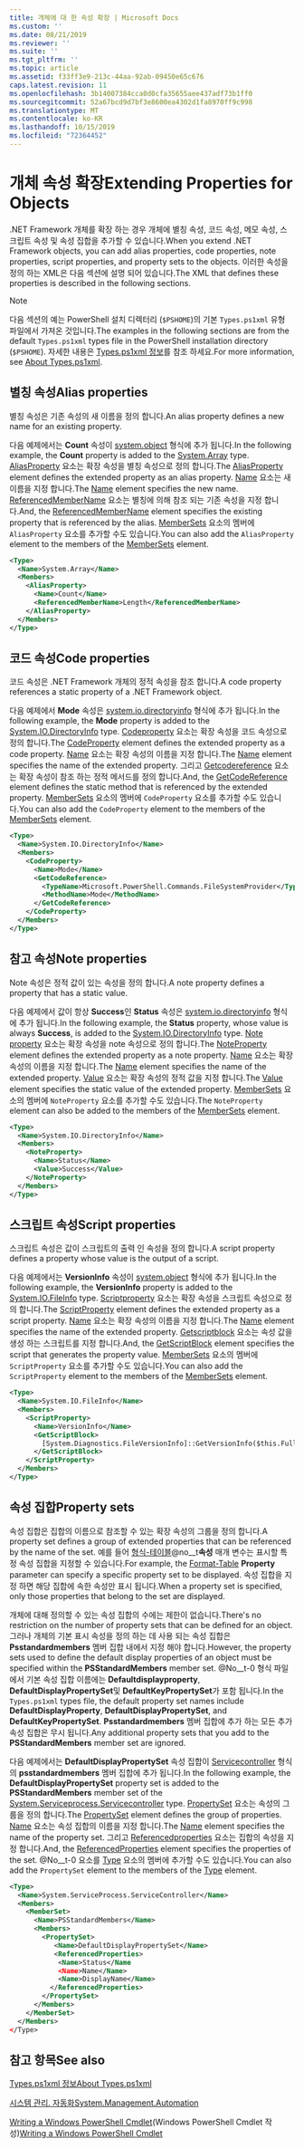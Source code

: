 ```yaml
---
title: 개체에 대 한 속성 확장 | Microsoft Docs
ms.custom: ''
ms.date: 08/21/2019
ms.reviewer: ''
ms.suite: ''
ms.tgt_pltfrm: ''
ms.topic: article
ms.assetid: f33ff3e9-213c-44aa-92ab-09450e65c676
caps.latest.revision: 11
ms.openlocfilehash: 3b14007384cca0d0cfa35655aee437adf73b1ff0
ms.sourcegitcommit: 52a67bcd9d7bf3e8600ea4302d1fa8970ff9c998
ms.translationtype: MT
ms.contentlocale: ko-KR
ms.lasthandoff: 10/15/2019
ms.locfileid: "72364452"
---
```

# <a name="extending-properties-for-objects"></a><span data-ttu-id="c78cc-102">개체 속성 확장</span><span class="sxs-lookup"><span data-stu-id="c78cc-102">Extending Properties for Objects</span></span>

<span data-ttu-id="c78cc-103">.NET Framework 개체를 확장 하는 경우 개체에 별칭 속성, 코드 속성, 메모 속성, 스크립트 속성 및 속성 집합을 추가할 수 있습니다.</span><span class="sxs-lookup"><span data-stu-id="c78cc-103">When you extend .NET Framework objects, you can add alias properties, code properties, note properties, script properties, and property sets to the objects.</span></span> <span data-ttu-id="c78cc-104">이러한 속성을 정의 하는 XML은 다음 섹션에 설명 되어 있습니다.</span><span class="sxs-lookup"><span data-stu-id="c78cc-104">The XML that defines these properties is described in the following sections.</span></span>

> [!NOTE]
> <span data-ttu-id="c78cc-105">다음 섹션의 예는 PowerShell 설치 디렉터리 (`$PSHOME`)의 기본 `Types.ps1xml` 유형 파일에서 가져온 것입니다.</span><span class="sxs-lookup"><span data-stu-id="c78cc-105">The examples in the following sections are from the default `Types.ps1xml` types file in the PowerShell installation directory (`$PSHOME`).</span></span> <span data-ttu-id="c78cc-106">자세한 내용은 [Types.ps1xml 정보](/powershell/module/microsoft.powershell.core/about/about_types.ps1xml)를 참조 하세요.</span><span class="sxs-lookup"><span data-stu-id="c78cc-106">For more information, see [About Types.ps1xml](/powershell/module/microsoft.powershell.core/about/about_types.ps1xml).</span></span>

## <a name="alias-properties"></a><span data-ttu-id="c78cc-107">별칭 속성</span><span class="sxs-lookup"><span data-stu-id="c78cc-107">Alias properties</span></span>

<span data-ttu-id="c78cc-108">별칭 속성은 기존 속성의 새 이름을 정의 합니다.</span><span class="sxs-lookup"><span data-stu-id="c78cc-108">An alias property defines a new name for an existing property.</span></span>

<span data-ttu-id="c78cc-109">다음 예제에서는 **Count** 속성이 [system.object](/dotnet/api/System.Array) 형식에 추가 됩니다.</span><span class="sxs-lookup"><span data-stu-id="c78cc-109">In the following example, the **Count** property is added to the [System.Array](/dotnet/api/System.Array) type.</span></span> <span data-ttu-id="c78cc-110">[AliasProperty](/dotnet/api/system.management.automation.psaliasproperty) 요소는 확장 속성을 별칭 속성으로 정의 합니다.</span><span class="sxs-lookup"><span data-stu-id="c78cc-110">The [AliasProperty](/dotnet/api/system.management.automation.psaliasproperty) element defines the extended property as an alias property.</span></span> <span data-ttu-id="c78cc-111">[Name](/dotnet/api/system.management.automation.psmemberinfo.name) 요소는 새 이름을 지정 합니다.</span><span class="sxs-lookup"><span data-stu-id="c78cc-111">The [Name](/dotnet/api/system.management.automation.psmemberinfo.name) element specifies the new name.</span></span> <span data-ttu-id="c78cc-112">[ReferencedMemberName](/dotnet/api/system.management.automation.psaliasproperty.referencedmembername) 요소는 별칭에 의해 참조 되는 기존 속성을 지정 합니다.</span><span class="sxs-lookup"><span data-stu-id="c78cc-112">And, the [ReferencedMemberName](/dotnet/api/system.management.automation.psaliasproperty.referencedmembername) element specifies the existing property that is referenced by the alias.</span></span> <span data-ttu-id="c78cc-113">[MemberSets](/dotnet/api/system.management.automation.psmemberset) 요소의 멤버에 `AliasProperty` 요소를 추가할 수도 있습니다.</span><span class="sxs-lookup"><span data-stu-id="c78cc-113">You can also add the `AliasProperty` element to the members of the [MemberSets](/dotnet/api/system.management.automation.psmemberset) element.</span></span>

```xml
<Type>
  <Name>System.Array</Name>
  <Members>
    <AliasProperty>
      <Name>Count</Name>
      <ReferencedMemberName>Length</ReferencedMemberName>
    </AliasProperty>
  </Members>
</Type>
```

## <a name="code-properties"></a><span data-ttu-id="c78cc-114">코드 속성</span><span class="sxs-lookup"><span data-stu-id="c78cc-114">Code properties</span></span>

<span data-ttu-id="c78cc-115">코드 속성은 .NET Framework 개체의 정적 속성을 참조 합니다.</span><span class="sxs-lookup"><span data-stu-id="c78cc-115">A code property references a static property of a .NET Framework object.</span></span>

<span data-ttu-id="c78cc-116">다음 예제에서 **Mode** 속성은 [system.io.directoryinfo](/dotnet/api/System.IO.DirectoryInfo) 형식에 추가 됩니다.</span><span class="sxs-lookup"><span data-stu-id="c78cc-116">In the following example, the **Mode** property is added to the [System.IO.DirectoryInfo](/dotnet/api/System.IO.DirectoryInfo) type.</span></span> <span data-ttu-id="c78cc-117">[Codeproperty](/dotnet/api/system.management.automation.pscodeproperty) 요소는 확장 속성을 코드 속성으로 정의 합니다.</span><span class="sxs-lookup"><span data-stu-id="c78cc-117">The [CodeProperty](/dotnet/api/system.management.automation.pscodeproperty) element defines the extended property as a code property.</span></span> <span data-ttu-id="c78cc-118">[Name](/dotnet/api/system.management.automation.psmemberinfo.name) 요소는 확장 속성의 이름을 지정 합니다.</span><span class="sxs-lookup"><span data-stu-id="c78cc-118">The [Name](/dotnet/api/system.management.automation.psmemberinfo.name) element specifies the name of the extended property.</span></span> <span data-ttu-id="c78cc-119">그리고 [Getcodereference](/dotnet/api/system.management.automation.pscodeproperty.gettercodereference) 요소는 확장 속성이 참조 하는 정적 메서드를 정의 합니다.</span><span class="sxs-lookup"><span data-stu-id="c78cc-119">And, the [GetCodeReference](/dotnet/api/system.management.automation.pscodeproperty.gettercodereference) element defines the static method that is referenced by the extended property.</span></span> <span data-ttu-id="c78cc-120">[MemberSets](/dotnet/api/system.management.automation.psmemberset) 요소의 멤버에 `CodeProperty` 요소를 추가할 수도 있습니다.</span><span class="sxs-lookup"><span data-stu-id="c78cc-120">You can also add the `CodeProperty` element to the members of the [MemberSets](/dotnet/api/system.management.automation.psmemberset) element.</span></span>

```xml
<Type>
  <Name>System.IO.DirectoryInfo</Name>
  <Members>
    <CodeProperty>
      <Name>Mode</Name>
      <GetCodeReference>
        <TypeName>Microsoft.PowerShell.Commands.FileSystemProvider</TypeName>
        <MethodName>Mode</MethodName>
      </GetCodeReference>
    </CodeProperty>
  </Members>
</Type>
```

## <a name="note-properties"></a><span data-ttu-id="c78cc-121">참고 속성</span><span class="sxs-lookup"><span data-stu-id="c78cc-121">Note properties</span></span>

<span data-ttu-id="c78cc-122">Note 속성은 정적 값이 있는 속성을 정의 합니다.</span><span class="sxs-lookup"><span data-stu-id="c78cc-122">A note property defines a property that has a static value.</span></span>

<span data-ttu-id="c78cc-123">다음 예제에서 값이 항상 **Success**인 **Status** 속성은 [system.io.directoryinfo](/dotnet/api/System.IO.DirectoryInfo) 형식에 추가 됩니다.</span><span class="sxs-lookup"><span data-stu-id="c78cc-123">In the following example, the **Status** property, whose value is always **Success**, is added to the [System.IO.DirectoryInfo](/dotnet/api/System.IO.DirectoryInfo) type.</span></span> <span data-ttu-id="c78cc-124">[Note property](/dotnet/api/system.management.automation.psnoteproperty) 요소는 확장 속성을 note 속성으로 정의 합니다.</span><span class="sxs-lookup"><span data-stu-id="c78cc-124">The [NoteProperty](/dotnet/api/system.management.automation.psnoteproperty) element defines the extended property as a note property.</span></span> <span data-ttu-id="c78cc-125">[Name](/dotnet/api/system.management.automation.psmemberinfo.name) 요소는 확장 속성의 이름을 지정 합니다.</span><span class="sxs-lookup"><span data-stu-id="c78cc-125">The [Name](/dotnet/api/system.management.automation.psmemberinfo.name) element specifies the name of the extended property.</span></span> <span data-ttu-id="c78cc-126">[Value](/dotnet/api/system.management.automation.psnoteproperty.value) 요소는 확장 속성의 정적 값을 지정 합니다.</span><span class="sxs-lookup"><span data-stu-id="c78cc-126">The [Value](/dotnet/api/system.management.automation.psnoteproperty.value) element specifies the static value of the extended property.</span></span> <span data-ttu-id="c78cc-127">[MemberSets](/dotnet/api/system.management.automation.psmemberset) 요소의 멤버에 `NoteProperty` 요소를 추가할 수도 있습니다.</span><span class="sxs-lookup"><span data-stu-id="c78cc-127">The `NoteProperty` element can also be added to the members of the [MemberSets](/dotnet/api/system.management.automation.psmemberset) element.</span></span>

```xml
<Type>
  <Name>System.IO.DirectoryInfo</Name>
  <Members>
    <NoteProperty>
      <Name>Status</Name>
      <Value>Success</Value>
    </NoteProperty>
  </Members>
</Type>
```

## <a name="script-properties"></a><span data-ttu-id="c78cc-128">스크립트 속성</span><span class="sxs-lookup"><span data-stu-id="c78cc-128">Script properties</span></span>

<span data-ttu-id="c78cc-129">스크립트 속성은 값이 스크립트의 출력 인 속성을 정의 합니다.</span><span class="sxs-lookup"><span data-stu-id="c78cc-129">A script property defines a property whose value is the output of a script.</span></span>

<span data-ttu-id="c78cc-130">다음 예제에서는 **VersionInfo** 속성이 [system.object](/dotnet/api/System.IO.FileInfo) 형식에 추가 됩니다.</span><span class="sxs-lookup"><span data-stu-id="c78cc-130">In the following example, the **VersionInfo** property is added to the [System.IO.FileInfo](/dotnet/api/System.IO.FileInfo) type.</span></span> <span data-ttu-id="c78cc-131">[Scriptproperty](/dotnet/api/system.management.automation.psscriptproperty) 요소는 확장 속성을 스크립트 속성으로 정의 합니다.</span><span class="sxs-lookup"><span data-stu-id="c78cc-131">The [ScriptProperty](/dotnet/api/system.management.automation.psscriptproperty) element defines the extended property as a script property.</span></span> <span data-ttu-id="c78cc-132">[Name](/dotnet/api/system.management.automation.psmemberinfo.name) 요소는 확장 속성의 이름을 지정 합니다.</span><span class="sxs-lookup"><span data-stu-id="c78cc-132">The [Name](/dotnet/api/system.management.automation.psmemberinfo.name) element specifies the name of the extended property.</span></span> <span data-ttu-id="c78cc-133">[Getscriptblock](/dotnet/api/system.management.automation.psscriptproperty.getterscript) 요소는 속성 값을 생성 하는 스크립트를 지정 합니다.</span><span class="sxs-lookup"><span data-stu-id="c78cc-133">And, the [GetScriptBlock](/dotnet/api/system.management.automation.psscriptproperty.getterscript) element specifies the script that generates the property value.</span></span> <span data-ttu-id="c78cc-134">[MemberSets](/dotnet/api/system.management.automation.psmemberset) 요소의 멤버에 `ScriptProperty` 요소를 추가할 수도 있습니다.</span><span class="sxs-lookup"><span data-stu-id="c78cc-134">You can also add the `ScriptProperty` element to the members of the [MemberSets](/dotnet/api/system.management.automation.psmemberset) element.</span></span>

```xml
<Type>
  <Name>System.IO.FileInfo</Name>
  <Members>
    <ScriptProperty>
      <Name>VersionInfo</Name>
      <GetScriptBlock>
        [System.Diagnostics.FileVersionInfo]::GetVersionInfo($this.FullName)
      </GetScriptBlock>
    </ScriptProperty>
  </Members>
</Type>
```

## <a name="property-sets"></a><span data-ttu-id="c78cc-135">속성 집합</span><span class="sxs-lookup"><span data-stu-id="c78cc-135">Property sets</span></span>

<span data-ttu-id="c78cc-136">속성 집합은 집합의 이름으로 참조할 수 있는 확장 속성의 그룹을 정의 합니다.</span><span class="sxs-lookup"><span data-stu-id="c78cc-136">A property set defines a group of extended properties that can be referenced by the name of the set.</span></span>
<span data-ttu-id="c78cc-137">예를 들어 [형식-테이블](/powershell/module/Microsoft.PowerShell.Utility/Format-Table)@no__t**속성** 매개 변수는 표시할 특정 속성 집합을 지정할 수 있습니다.</span><span class="sxs-lookup"><span data-stu-id="c78cc-137">For example, the [Format-Table](/powershell/module/Microsoft.PowerShell.Utility/Format-Table)
**Property** parameter can specify a specific property set to be displayed.</span></span> <span data-ttu-id="c78cc-138">속성 집합을 지정 하면 해당 집합에 속한 속성만 표시 됩니다.</span><span class="sxs-lookup"><span data-stu-id="c78cc-138">When a property set is specified, only those properties that belong to the set are displayed.</span></span>

<span data-ttu-id="c78cc-139">개체에 대해 정의할 수 있는 속성 집합의 수에는 제한이 없습니다.</span><span class="sxs-lookup"><span data-stu-id="c78cc-139">There's no restriction on the number of property sets that can be defined for an object.</span></span> <span data-ttu-id="c78cc-140">그러나 개체의 기본 표시 속성을 정의 하는 데 사용 되는 속성 집합은 **Psstandardmembers** 멤버 집합 내에서 지정 해야 합니다.</span><span class="sxs-lookup"><span data-stu-id="c78cc-140">However, the property sets used to define the default display properties of an object must be specified within the **PSStandardMembers** member set.</span></span> <span data-ttu-id="c78cc-141">@No__t-0 형식 파일에서 기본 속성 집합 이름에는 **Defaultdisplayproperty**, **DefaultDisplayPropertySet**및 **DefaultKeyPropertySet**가 포함 됩니다.</span><span class="sxs-lookup"><span data-stu-id="c78cc-141">In the `Types.ps1xml` types file, the default property set names include **DefaultDisplayProperty**, **DefaultDisplayPropertySet**, and **DefaultKeyPropertySet**.</span></span> <span data-ttu-id="c78cc-142">**Psstandardmembers** 멤버 집합에 추가 하는 모든 추가 속성 집합은 무시 됩니다.</span><span class="sxs-lookup"><span data-stu-id="c78cc-142">Any additional property sets that you add to the **PSStandardMembers** member set are ignored.</span></span>

<span data-ttu-id="c78cc-143">다음 예제에서는 **DefaultDisplayPropertySet** 속성 집합이 [Servicecontroller](/dotnet/api/System.ServiceProcess.ServiceController) 형식의 **psstandardmembers** 멤버 집합에 추가 됩니다.</span><span class="sxs-lookup"><span data-stu-id="c78cc-143">In the following example, the **DefaultDisplayPropertySet** property set is added to the **PSStandardMembers** member set of the [System.Serviceprocess.Servicecontroller](/dotnet/api/System.ServiceProcess.ServiceController) type.</span></span> <span data-ttu-id="c78cc-144">[PropertySet](/dotnet/api/system.management.automation.pspropertyset) 요소는 속성의 그룹을 정의 합니다.</span><span class="sxs-lookup"><span data-stu-id="c78cc-144">The [PropertySet](/dotnet/api/system.management.automation.pspropertyset) element defines the group of properties.</span></span> <span data-ttu-id="c78cc-145">[Name](/dotnet/api/system.management.automation.psmemberinfo.name) 요소는 속성 집합의 이름을 지정 합니다.</span><span class="sxs-lookup"><span data-stu-id="c78cc-145">The [Name](/dotnet/api/system.management.automation.psmemberinfo.name) element specifies the name of the property set.</span></span> <span data-ttu-id="c78cc-146">그리고 [Referencedproperties](/dotnet/api/system.management.automation.pspropertyset.referencedpropertynames) 요소는 집합의 속성을 지정 합니다.</span><span class="sxs-lookup"><span data-stu-id="c78cc-146">And, the [ReferencedProperties](/dotnet/api/system.management.automation.pspropertyset.referencedpropertynames) element specifies the properties of the set.</span></span> <span data-ttu-id="c78cc-147">@No__t-0 요소를 [Type](/dotnet/api/system.management.automation.pstypename) 요소의 멤버에 추가할 수도 있습니다.</span><span class="sxs-lookup"><span data-stu-id="c78cc-147">You can also add the `PropertySet` element to the members of the [Type](/dotnet/api/system.management.automation.pstypename) element.</span></span>

```xml
<Type>
  <Name>System.ServiceProcess.ServiceController</Name>
  <Members>
    <MemberSet>
      <Name>PSStandardMembers</Name>
      <Members>
        <PropertySet>
           <Name>DefaultDisplayPropertySet</Name>
           <ReferencedProperties>
            <Name>Status</Name
            <Name>Name</Name>
            <Name>DisplayName</Name>
          </ReferencedProperties>
        </PropertySet>
      </Members>
    </MemberSet>
  </Members>
</Type>
```

## <a name="see-also"></a><span data-ttu-id="c78cc-148">참고 항목</span><span class="sxs-lookup"><span data-stu-id="c78cc-148">See also</span></span>

[<span data-ttu-id="c78cc-149">Types.ps1xml 정보</span><span class="sxs-lookup"><span data-stu-id="c78cc-149">About Types.ps1xml</span></span>](/powershell/module/microsoft.powershell.core/about/about_types.ps1xml)

[<span data-ttu-id="c78cc-150">시스템 관리. 자동화</span><span class="sxs-lookup"><span data-stu-id="c78cc-150">System.Management.Automation</span></span>](/dotnet/api/System.Management.Automation)

<span data-ttu-id="c78cc-151">[Writing a Windows PowerShell Cmdlet](./writing-a-windows-powershell-cmdlet.md)(Windows PowerShell Cmdlet 작성)</span><span class="sxs-lookup"><span data-stu-id="c78cc-151">[Writing a Windows PowerShell Cmdlet](./writing-a-windows-powershell-cmdlet.md)</span></span>
